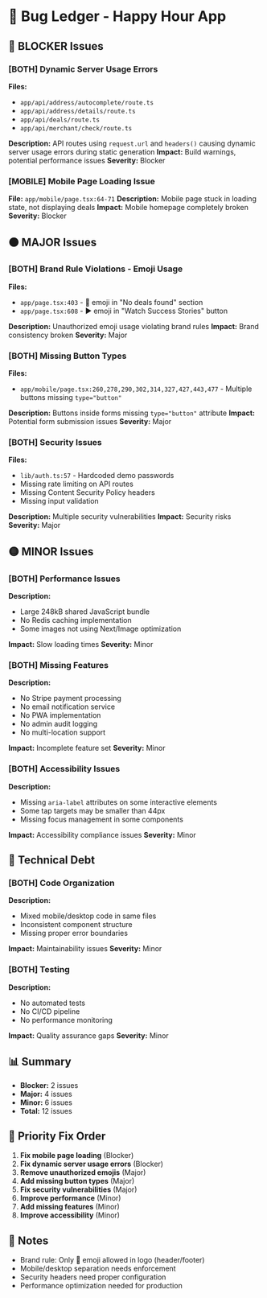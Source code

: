# 🐛 Bug Ledger - Happy Hour App

## 🔴 BLOCKER Issues

### [BOTH] Dynamic Server Usage Errors
**Files:** 
- `app/api/address/autocomplete/route.ts`
- `app/api/address/details/route.ts` 
- `app/api/deals/route.ts`
- `app/api/merchant/check/route.ts`

**Description:** API routes using `request.url` and `headers()` causing dynamic server usage errors during static generation
**Impact:** Build warnings, potential performance issues
**Severity:** Blocker

### [MOBILE] Mobile Page Loading Issue
**File:** `app/mobile/page.tsx:64-71`
**Description:** Mobile page stuck in loading state, not displaying deals
**Impact:** Mobile homepage completely broken
**Severity:** Blocker

## 🟠 MAJOR Issues

### [BOTH] Brand Rule Violations - Emoji Usage
**Files:**
- `app/page.tsx:403` - 🍔 emoji in "No deals found" section
- `app/page.tsx:608` - ▶️ emoji in "Watch Success Stories" button

**Description:** Unauthorized emoji usage violating brand rules
**Impact:** Brand consistency broken
**Severity:** Major

### [BOTH] Missing Button Types
**Files:**
- `app/mobile/page.tsx:260,278,290,302,314,327,427,443,477` - Multiple buttons missing `type="button"`

**Description:** Buttons inside forms missing `type="button"` attribute
**Impact:** Potential form submission issues
**Severity:** Major

### [BOTH] Security Issues
**Files:**
- `lib/auth.ts:57` - Hardcoded demo passwords
- Missing rate limiting on API routes
- Missing Content Security Policy headers
- Missing input validation

**Description:** Multiple security vulnerabilities
**Impact:** Security risks
**Severity:** Major

## 🟡 MINOR Issues

### [BOTH] Performance Issues
**Description:** 
- Large 248kB shared JavaScript bundle
- No Redis caching implementation
- Some images not using Next/Image optimization

**Impact:** Slow loading times
**Severity:** Minor

### [BOTH] Missing Features
**Description:**
- No Stripe payment processing
- No email notification service
- No PWA implementation
- No admin audit logging
- No multi-location support

**Impact:** Incomplete feature set
**Severity:** Minor

### [BOTH] Accessibility Issues
**Description:**
- Missing `aria-label` attributes on some interactive elements
- Some tap targets may be smaller than 44px
- Missing focus management in some components

**Impact:** Accessibility compliance issues
**Severity:** Minor

## 🔧 Technical Debt

### [BOTH] Code Organization
**Description:**
- Mixed mobile/desktop code in same files
- Inconsistent component structure
- Missing proper error boundaries

**Impact:** Maintainability issues
**Severity:** Minor

### [BOTH] Testing
**Description:**
- No automated tests
- No CI/CD pipeline
- No performance monitoring

**Impact:** Quality assurance gaps
**Severity:** Minor

## 📊 Summary

- **Blocker:** 2 issues
- **Major:** 4 issues  
- **Minor:** 6 issues
- **Total:** 12 issues

## 🎯 Priority Fix Order

1. **Fix mobile page loading** (Blocker)
2. **Fix dynamic server usage errors** (Blocker)
3. **Remove unauthorized emojis** (Major)
4. **Add missing button types** (Major)
5. **Fix security vulnerabilities** (Major)
6. **Improve performance** (Minor)
7. **Add missing features** (Minor)
8. **Improve accessibility** (Minor)

## 📝 Notes

- Brand rule: Only 🍺 emoji allowed in logo (header/footer)
- Mobile/desktop separation needs enforcement
- Security headers need proper configuration
- Performance optimization needed for production
